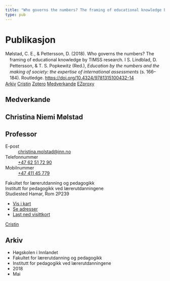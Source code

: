 ```yaml
---
title: "Who governs the numbers? The framing of educational knowledge by TIMSS research"
type: pub
---
```

<h1>Publikasjon</h1>
<article id="csl-bib-container-HL8FJX3E" class="csl-bib-container">
  <div class="csl-bib-body" style="line-height: 1.35; padding-left: 1em; text-indent:-1em;">
  <div class="csl-entry">M&#xF8;lstad, C. E., &amp; Pettersson, D. (2018). Who governs the numbers? The framing of educational knowledge by TIMSS research. I S. Lindblad, D. Pettersson, &amp; T. S. Popkewitz (Red.), <i>Education by the numbers and the making of society: the expertise of international assessments</i> (s. 166&#x2013;184). Routledge. <a href="https://doi.org/10.4324/9781315100432-14">https://doi.org/10.4324/9781315100432-14</a></div>
</div>
  <div class="csl-bib-buttons">
    <a href="#taxonomy-article-HL8FJX3E" class="csl-bib-button">Arkiv</a>
    <a href="https://app.cristin.no/results/show.jsf?id=1584192" alt="Cristin URL" class="csl-bib-button">Cristin</a>
    <a href="http://zotero.org/groups/5022929/items/HL8FJX3E" alt="Zotero URL" class="csl-bib-button">Zotero</a>
    <a href="#contributors-article-HL8FJX3E" class="csl-bib-button">Medverkande</a>
    <a href="http://ezproxy.inn.no/login?url=https://doi.org/10.4324/9781315100432-14" class="csl-bib-button">EZproxy</a>
  </div>
  <div id="csl-bib-meta-container-HL8FJX3E"></div>
</article>
<div id="csl-bib-meta-HL8FJX3E" class="csl-bib-meta">
  <article id="contributors-article-HL8FJX3E" class="contributors-article">
    <h1>Medverkande</h1>
    <div class="personas">
<div class="vrtx-hinn-person-card">
<div class="photo">
<i class="lar la-user-circle missing-person"></i>
</div>
<div class="info">
<hgroup><h1>Christina Niemi Mølstad</h1>
<h2>Professor</h2>
</hgroup><dl>
<dt>E-post</dt>
<dd>
<a href="mailto:christina.molstad@inn.no">christina.molstad@inn.no</a>
</dd>
<dt>Telefonnummer</dt>
<dd><a href="tel:+4762517290">
+47 62 51 72 90
</a></dd>
<dt>Mobilnummer</dt>
<dd><a href="tel:+4741145779">
+47 411 45 779
</a></dd>
</dl>
<p>
Fakultet for lærerutdanning og pedagogikk<br>
Institutt for pedagogikk ved lærerutdanningene<br>
Studiested Hamar,
Rom 2P239
</p>
<ul class="vrtx-hinn-links">
<li><a href="https://www.google.com/maps?q=60.796004,11.072099">Vis i kart</a></li>
<li><a href="https://www.inn.no/finn-en-ansatt/christina-molstad.html#vrtx-hinn-addresses">Se adresser</a></li>
<li><a href="https://www.inn.no/finn-en-ansatt/christina-molstad.html?vrtx=vcf">Last ned visittkort</a></li>
</ul>
</div>
</div>
<a href="https://app.cristin.no/persons/show.jsf?id=5325" alt="Cristin URL" class="personas-cristin">Cristin</a>
</div>
  </article>
  <article id="taxonomy-article-HL8FJX3E" class="taxonomy-article">
    <h1>Arkiv</h1>
    <ul>
      <li>Høgskolen i Innlandet</li>
      <li>Fakultet for lærerutdanning og pedagogikk</li>
      <li>Institutt for pedagogikk ved lærerutdanningene</li>
      <li>2018</li>
      <li>Mai</li>
    </ul>
  </article>
</div>
